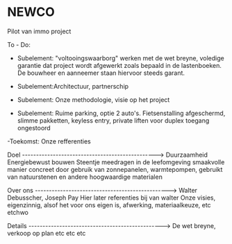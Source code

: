 # NEWCO
Pilot van immo project

To - Do:
- Subelement:   "voltooingswaarborg" werken met de wet breyne, voledige garantie dat project wordt afgewerkt zoals bepaald in de  lastenboeken. De bouwheer en aanneemer staan hiervoor steeds garant.

- Subelement:Architectuur, partnerschip

- Subelement: Onze methodologie, visie op het project

- Subelement: Ruime parking, optie 2 auto's. Fietsenstalling afgeschermd, slimme pakketten, keyless entry, private liften voor duplex toegang ongestoord

-Toekomst: Onze refferenties

Doel ------------------------------------------------> Duurzaamheid
Energiebewust bouwen
Steentje meedragen in de leefomgeving
smaakvolle manier 
concreet door gebruik van zonnepanelen, warmtepompen, gebruikt van natuurstenen en andere hoogwaardige materialen


Over ons ------------------------------------------------> Walter Debusscher, Joseph Pay
Hier later referenties bij van walter
Onze visies, eigenzinnig, alsof het voor ons eigen is, afwerking, materiaalkeuze, etc etchwo


Details ------------------------------------------------> De wet breyne, verkoop op plan etc etc etc



